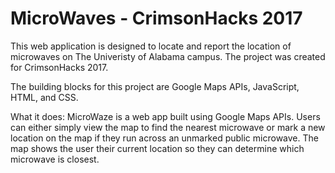 # MicroWaves - CrimsonHacks 2017

This web application is designed to locate and report the location of microwaves on The Univeristy of Alabama campus. The project was created for CrimsonHacks 2017.

The building blocks for this project are Google Maps APIs, JavaScript, HTML, and CSS.

What it does: MicroWaze is a web app built using Google Maps APIs. Users can either simply view the map to find the nearest microwave or mark a new location on the map if they run across an unmarked public microwave. The map shows the user their current location so they can determine which microwave is closest.